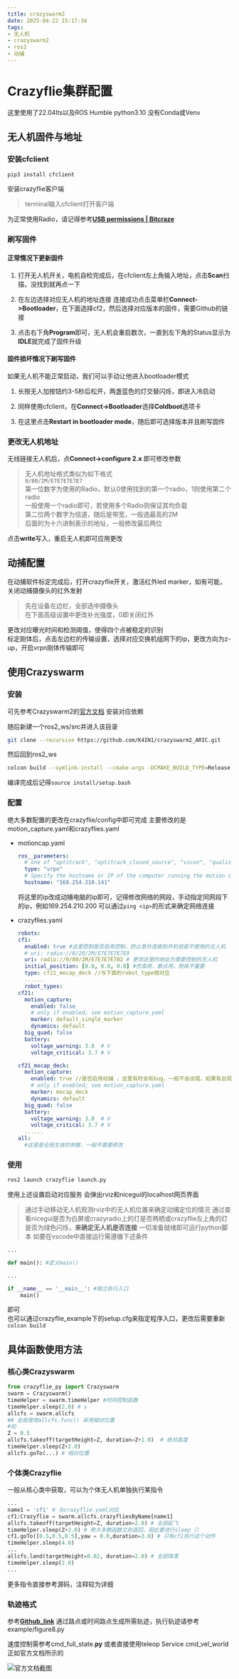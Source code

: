 ```yaml
---
title: crazyswarm2
date: 2025-04-22 15:17:34
tags:
- 无人机
- crazyswarm2
- ros2
- 动捕
---
```


# Crazyflie集群配置

这里使用了22.04lts以及ROS Humble python3.10 没有Conda或Venv
<!-- more -->
## 无人机固件与地址

### 安装cfclient

```bash
pip3 install cfclient
```

安装crazyflie客户端  
>terminal输入cfclient打开客户端

为正常使用Radio，请记得参考[**USB permissions | Bitcraze**](https://www.bitcraze.io/documentation/repository/crazyflie-lib-python/master/installation/usb_permissions/)

### 刷写固件

#### 正常情况下更新固件

1. 打开无人机开关，电机自检完成后，在cfclient左上角输入地址，点击**Scan**扫描，没找到就再点一下

2. 在左边选择对应无人机的地址连接
连接成功点击菜单栏**Connect->Bootloader**，在下面选择cf2，然后选择对应版本的固件，需要Github的链接

3. 点击右下角**Program**即可，无人机会重启数次，一直到左下角的Status显示为**IDLE**就完成了固件升级

#### 固件损坏情况下刷写固件

如果无人机不能正常启动，我们可以手动让他进入bootloader模式

1. 长按无人加按钮约3-5秒后松开，两盏蓝色的灯交替闪烁，即进入冷启动

2. 同样使用cfclient，在**Connect->Bootloader**选择**Coldboot**选项卡

3. 在这里点击**Restart in bootloader mode**，随后即可选择版本并且刷写固件

### 更改无人机地址

无线链接无人机后，点**Connect->configure 2.x** 即可修改参数

>无人机地址格式类似为如下格式  
`0/80/2M/E7E7E7E7E7`  
第一位数字为使用的Radio，默认0使用找到的第一个radio，1则使用第二个radio  
一般使用一个radio即可，若使用多个Radio则保证其均负载  
第二位两个数字为信道，随后是带宽，一般选最高的2M  
后面的为十六进制表示的地址，一般修改最后两位

点击**write**写入，重启无人机即可应用更改

## 动捕配置

在动捕软件标定完成后，打开crazyflie开关，激活红外led marker，如有可能，关闭动捕摄像头的红外发射  
> 先在设备左边栏，全部选中摄像头  
在下面高级设置中更改补光强度，0即关闭红外  

更改对应曝光时间和检测阈值，使得四个点被稳定的识别  
标定刚体后，点击左边栏的传输设置，选择对应交换机组网下的ip，更改方向为z-up，开启vrpn刚体传输即可  

## 使用Crazyswarm

### 安装

可先参考Crazyswarm2的[官方文档](https://imrclab.github.io/crazyswarm2/)
安装对应依赖

随后新建一个ros2_ws/src并进入该目录

```bash
git clone --recursive https://github.com/K4IN1/crazyswarm2_ARIC.git
```

然后回到ros2_ws

```bash
colcon build --symlink-install --cmake-args -DCMAKE_BUILD_TYPE=Release
```

编译完成后记得`source install/setup.bash`

### 配置

绝大多数配置的更改在crazyflie/config中即可完成
主要修改的是motion_capture.yaml和crazyflies.yaml

- motioncap.yaml
  
  ```yaml
  ros__parameters:
    # one of "optitrack", "optitrack_closed_source", "vicon", "qualisys", "nokov", "vrpn", "motionanalysis"
    type: "vrpn"
    # Specify the hostname or IP of the computer running the motion capture software
    hostname: "169.254.210.141"
  ```
  
  将这里的ip改成动捕电脑的ip即可，记得修改网络的网段，手动指定同网段下的ip，例如169.254.210.200
  可以通过`ping <ip>`的形式来确定网络连接

- crazyflies.yaml
  
  ```yaml
  robots:
  cf1:
    enabled: true #这里控制是否启用控制，防止意外连接到开机但是不使用的无人机
    # uri: radio://0/20/2M/E7E7E7E7E9
    uri: radio://0/80/2M/E7E7E7E702 # 更改这里的地址为需要控制的无人机
    initial_position: [0.0, 0.0, 0.0] #仿真用，散点用，刚体不重要
    type: cf21_mocap_deck //与下面的robot_type相对应
    ......
    robot_types:
  cf21:
    motion_capture:
      enabled: false
      # only if enabled; see motion_capture.yaml
      marker: default_single_marker
      dynamics: default
    big_quad: false
    battery:
      voltage_warning: 3.8  # V
      voltage_critical: 3.7 # V
  
  cf21_mocap_deck:
    motion_capture:
      enabled: true //是否启用动捕 ，这里有时会有bug，一般不会出错，如果有出现类似动捕定位失效的情况，可以将这里改成false看看
      # only if enabled; see motion_capture.yaml
      marker: mocap_deck
      dynamics: default
    big_quad: false
    battery:
      voltage_warning: 3.8  # V
      voltage_critical: 3.7 # V
    ......
  all:
    #这里是全局生效的参数，一般不需要修改
  ```

### 使用
  
```bash
ros2 launch crazyflie launch.py 
```
  
使用上述设置启动对应服务
会弹出rviz和nicegui的localhost网页界面
>通过手动移动无人机观测rviz中的无人机位置来确定动捕定位的情况
通过查看nicegui是否为白屏或crazyradio上的灯是否两栖或crazyflie左上角的灯是否为绿色闪烁，**来确定无人机是否连接**
一切准备就绪即可运行python脚本
如要在vscode中直接运行需遵循下述条件

```python
...

def main(): #定义main()

...

if __name__ == '__main__': #独立执行入口
    main()
```

即可  
也可以通过crazyflie_example下的setup.cfg来指定程序入口，更改后需要重新`colcon build`

## 具体函数使用方法

### 核心类Crazyswarm

```python
from crazyflie_py import Crazyswarm
swarm = Crazyswarm()
timeHelper = swarm.timeHelper #时间控制函数
timeHelper.sleep(2.0) # s
allcfs = swarm.allcfs
## 全局使用allcfs.func() 采用相对位置
#如
Z = 0.5
allcfs.takeoff(targetHeight=Z, duration=Z+1.0)  # 绝对高度
timeHelper.sleep(Z+2.0)
allcfs.goTo(...) # 相对位置
```

### 个体类Crazyflie

一般从核心类中获取，可以为个体无人机单独执行某指令

```python
...
name1 = 'cf1' # 与crazyflie.yaml对应
cf1:Crazyflie = swarm.allcfs.crazyfliesByName[name1]
allcfs.takeoff(targetHeight=Z, duration=2.0) # 全部起飞
timeHelper.sleep(Z+2.0) # 绝大多数函数立刻返回，因此要进行sleep（）
cf1.goTo([0.5,0.5,0.5],yaw = 0.0,duration=3.0) # 只有cf1执行这个动作
timeHelper.sleep(4.0)
...
allcfs.land(targetHeight=0.02, duration=2.0) # 全部降落
timeHelper.sleep(2.0)
...
```

更多指令直接参考源码，注释较为详细

### 轨迹格式

参考[**Github_link**](https://github.com/whoenig/uav_trajectories)
通过路点或时间路点生成所需轨迹，执行轨迹请参考example/figure8.py

速度控制需参考cmd_full_state.**py**
或者直接使用teleop Service cmd_vel_world  
正如官方文档所示的

![官方文档截图](../img/2025-04-22_1.png)  
<!-- ![alt text](../img/2025-04-22_1.png)   -->

